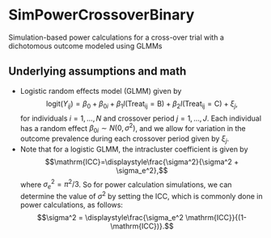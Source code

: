 # SimPowerCrossoverBinary
Simulation-based power calculations for a cross-over trial with a dichotomous outcome modeled using GLMMs

<!-- ABOUT THE PROJECT -->
## Underlying assumptions and math

* Logistic random effects model (GLMM) given by $$\mathrm{logit}(Y_{ij}) = \beta_0 + \beta_{0i} + \beta_1 I(\mathrm{Treat_{ij}=B}) + \beta_2 I(\mathrm{Treat_{ij}=C}) + \xi_{j},$$ for individuals $i=1,\dots,N$ and crossover period $j=1,\dots,J$. Each individual has a random effect $\beta_{0i} \sim N(0,\sigma^2)$, and we allow for variation in the outcome prevalence during each crossover period given by $\xi_{j}$.
* Note that for a logistic GLMM, the intracluster coefficient is given by $$\mathrm{ICC}=\displaystyle\frac{\sigma^2}{\sigma^2 + \sigma_e^2},$$ where $\sigma_e^2 = \pi^2/3$. So for power calculation simulations, we can determine the value of $\sigma^2$ by setting the ICC, which is commonly done in power calculations, as follows: $$\sigma^2 = \displaystyle\frac{\sigma_e^2 \mathrm{ICC}}{(1-\mathrm{ICC})}.$$

